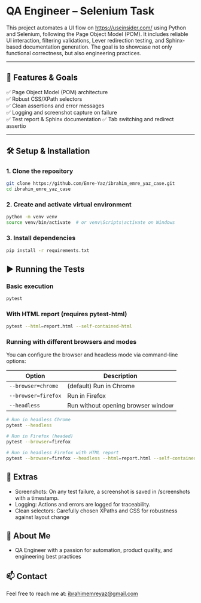 # QA Engineer – Selenium Task

This project automates a UI flow on https://useinsider.com/ using Python and Selenium, following the Page Object Model (POM). It includes reliable UI interaction, filtering validations, Lever redirection testing, and Sphinx-based documentation generation. The goal is to showcase not only functional correctness, but also engineering practices.

---

## 🚀 Features & Goals

✅ Page Object Model (POM) architecture  
✅ Robust CSS/XPath selectors  
✅ Clean assertions and error messages  
✅ Logging and screenshot capture on failure  
✅ Test report & Sphinx documentation
✅ Tab switching and redirect assertio

---

## 🛠️ Setup & Installation

### 1. Clone the repository

```bash
git clone https://github.com/Emre-Yaz/ibrahim_emre_yaz_case.git
cd ibrahim_emre_yaz_case
```

### 2. Create and activate virtual environment

```bash
python -m venv venv
source venv/bin/activate  # or venv\Scripts\activate on Windows
```

### 3. Install dependencies

```bash
pip install -r requirements.txt
```

## ▶️ Running the Tests

### Basic execution

```bash
pytest
```

### With HTML report (requires pytest-html)

```bash
pytest --html=report.html --self-contained-html
```

### Running with different browsers and modes

You can configure the browser and headless mode via command-line options:

| Option              | Description                        |
| ------------------- | ---------------------------------- |
| `--browser=chrome`  | (default) Run in Chrome            |
| `--browser=firefox` | Run in Firefox                     |
| `--headless`        | Run without opening browser window |

```bash
# Run in headless Chrome
pytest --headless

# Run in Firefox (headed)
pytest --browser=firefox

# Run in headless Firefox with HTML report
pytest --browser=firefox --headless --html=report.html --self-contained-html
```

## 📸 Extras

- Screenshots: On any test failure, a screenshot is saved in /screenshots with a timestamp.
- Logging: Actions and errors are logged for traceability.
- Clean selectors: Carefully chosen XPaths and CSS for robustness against layout change

## 🙋 About Me

- QA Engineer with a passion for automation, product quality, and engineering best practices

## 📫 Contact

Feel free to reach me at: ibrahimemreyaz@gmail.com
